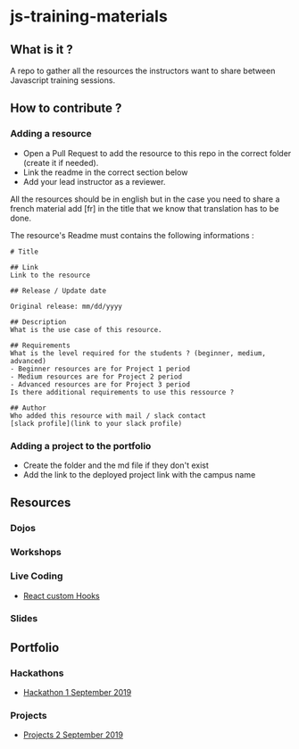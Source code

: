 # js-training-materials

## What is it ?

A repo to gather all the resources the instructors want to share between Javascript training sessions.

## How to contribute ?

### Adding a resource

* Open a Pull Request to add the resource to this repo in the correct folder (create it if needed).
* Link the readme in the correct section below 
* Add your lead instructor as a reviewer.

All the resources should be in english but in the case you need to share a french material add [fr] in the title that we know that translation has to be done.

The resource's Readme must contains the following informations :

```
# Title

## Link
Link to the resource

## Release / Update date

Original release: mm/dd/yyyy

## Description
What is the use case of this resource.

## Requirements
What is the level required for the students ? (beginner, medium, advanced)
- Beginner resources are for Project 1 period
- Medium resources are for Project 2 period
- Advanced resources are for Project 3 period
Is there additional requirements to use this ressource ?

## Author
Who added this resource with mail / slack contact
[slack profile](link to your slack profile)

```

### Adding a project to the portfolio

* Create the folder and the md file if they don't exist
* Add the link to the deployed project link with the campus name

## Resources

### Dojos

### Workshops

### Live Coding

* [React custom Hooks](./live-coding/react/useForm-hooks/useForm.md)

### Slides

## Portfolio

### Hackathons

* [Hackathon 1 September 2019](./portfolio/hackathons/sept-2019-hackathon-1.md)

### Projects

* [Projects 2 September 2019](./portfolio/projects/sept-2019-project-2.md)
